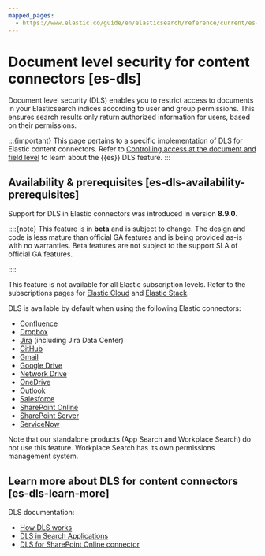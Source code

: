 ```yaml
---
mapped_pages:
  - https://www.elastic.co/guide/en/elasticsearch/reference/current/es-dls.html
---
```


# Document level security for content connectors [es-dls]

Document level security (DLS) enables you to restrict access to documents in your Elasticsearch indices according to user and group permissions. This ensures search results only return authorized information for users, based on their permissions.

:::{important}
This page pertains to a specific implementation of DLS for Elastic content connectors.
Refer to [Controlling access at the document and field level](docs-content://deploy-manage/users-roles/cluster-or-deployment-auth/controlling-access-at-document-field-level.md) to learn about the {{es}} DLS feature.
:::


## Availability & prerequisites [es-dls-availability-prerequisites]

Support for DLS in Elastic connectors was introduced in version **8.9.0**.

::::{note}
This feature is in **beta** and is subject to change. The design and code is less mature than official GA features and is being provided as-is with no warranties. Beta features are not subject to the support SLA of official GA features.

::::


This feature is not available for all Elastic subscription levels. Refer to the subscriptions pages for [Elastic Cloud](https://www.elastic.co/subscriptions/cloud) and [Elastic Stack](https://www.elastic.co/subscriptions).

DLS is available by default when using the following Elastic connectors:

* [Confluence](/reference/search-connectors/es-connectors-confluence.md)
* [Dropbox](/reference/search-connectors/es-connectors-dropbox.md)
* [Jira](/reference/search-connectors/es-connectors-jira.md) (including Jira Data Center)
* [GitHub](/reference/search-connectors/es-connectors-github.md)
* [Gmail](/reference/search-connectors/es-connectors-gmail.md)
* [Google Drive](/reference/search-connectors/es-connectors-google-drive.md)
* [Network Drive](/reference/search-connectors/es-connectors-network-drive.md)
* [OneDrive](/reference/search-connectors/es-connectors-onedrive.md)
* [Outlook](/reference/search-connectors/es-connectors-outlook.md)
* [Salesforce](/reference/search-connectors/es-connectors-salesforce.md)
* [SharePoint Online](/reference/search-connectors/es-connectors-sharepoint-online.md)
* [SharePoint Server](/reference/search-connectors/es-connectors-sharepoint.md)
* [ServiceNow](/reference/search-connectors/es-connectors-servicenow.md)

Note that our standalone products (App Search and Workplace Search) do not use this feature. Workplace Search has its own permissions management system.


## Learn more about DLS for content connectors [es-dls-learn-more]

DLS documentation:

* [How DLS works](/reference/search-connectors/es-dls-overview.md)
* [DLS in Search Applications](/reference/search-connectors/es-dls-e2e-guide.md)
* [DLS for SharePoint Online connector](/reference/search-connectors/es-connectors-sharepoint-online.md#es-connectors-sharepoint-online-client-configuration)



